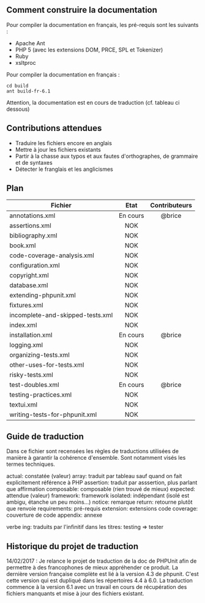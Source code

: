 ## Comment construire la documentation

Pour compiler la documentation en français, les pré-requis sont les suivants :

- Apache Ant
- PHP 5 (avec les extensions DOM, PRCE, SPL et Tokenizer)
- Ruby
- xsltproc

Pour compiler la documentation en français :

    cd build
    ant build-fr-6.1

Attention, la documentation est en cours de traduction (cf. tableau ci dessous)


## Contributions attendues

 * Traduire les fichiers encore en anglais
 * Mettre à jour les fichiers existants
 * Partir à la chasse aux typos et aux fautes d'orthographes, de grammaire et de syntaxes
 * Détecter le franglais et les anglicismes


## Plan

| Fichier                           | Etat      | Contributeurs  |
| --------------------------------- | :-------: | :------------: |
| annotations.xml                   | En cours  | @brice         |
| assertions.xml                    | NOK       |                |
| bibliography.xml                  | NOK       |                |
| book.xml                          | NOK       |                |
| code-coverage-analysis.xml        | NOK       |                |
| configuration.xml                 | NOK       |                |
| copyright.xml                     | NOK       |                |
| database.xml                      | NOK       |                |
| extending-phpunit.xml             | NOK       |                |
| fixtures.xml                      | NOK       |                |
| incomplete-and-skipped-tests.xml  | NOK       |                |
| index.xml                         | NOK       |                |
| installation.xml                  | En cours  | @brice         |
| logging.xml                       | NOK       |                |
| organizing-tests.xml              | NOK       |                |
| other-uses-for-tests.xml          | NOK       |                |
| risky-tests.xml                   | NOK       |                |
| test-doubles.xml                  | En cours  | @brice         |
| testing-practices.xml             | NOK       |                |
| textui.xml                        | NOK       |                |
| writing-tests-for-phpunit.xml     | NOK       |                |


## Guide de traduction

Dans ce fichier sont recensées les règles de traductions utilisées de manière à garantir la cohérence d'ensemble.
Sont notamment visés les termes techniques.

actual:			constatée (valeur)
array:			traduit par tableau sauf quand on fait explicitement référence à PHP
assertion:		traduit par asssertion, plus parlant que affirmation
composable:		composable (rien trouvé de mieux)
expected:		attendue (valeur)
framework:		framework
isolated:		indépendant (isolé est ambigu, étanche un peu moins...)
notice:			remarque
return:			retourne plutôt que renvoie
requirements:	pré-requis
extension:		extensions
code coverage:	couverture de code
appendix:       annexe

verbe ing: 	traduits par l'infinitif dans les titres: testing => tester

## Historique du projet de traduction

14/02/2017 : Je relance le projet de traduction de la doc de PHPUnit afin de permettre à des francophones de mieux appréhender ce produit. La dernière version française complète est lié à la version 4.3 de phpunit. C'est cette version qui est dupliqué dans les répertoires 4.4 à 6.0. La traduction commence à la version 6.1 avec un travail en cours de récupération des fichiers manquants et mise à jour des fichiers existant.
